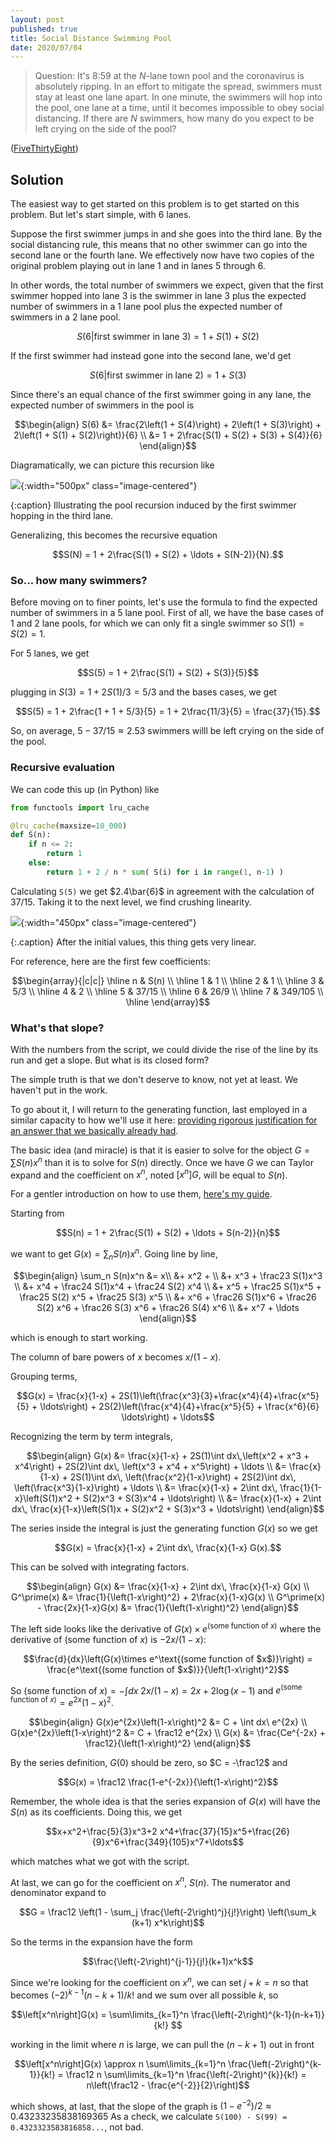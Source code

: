 ```yaml
---
layout: post
published: true
title: Social Distance Swimming Pool
date: 2020/07/04
---
```


>Question: It's 8:59 at the $N$-lane town pool and the coronavirus is absolutely ripping. In an effort to mitigate the spread, swimmers must stay at least one lane apart. In one minute, the swimmers will hop into the pool, one lane at a time, until it becomes impossible to obey social distancing. If there are $N$ swimmers, how many do you expect to be left crying on the side of the pool?

<!--more-->

([FiveThirtyEight](https://fivethirtyeight.com/features/can-you-stay-in-your-lane/))

## Solution

The easiest way to get started on this problem is to get started on this problem. But let's start simple, with $6$ lanes.

Suppose the first swimmer jumps in and she goes into the third lane. By the social distancing rule, this means that no other swimmer can go into the second lane or the fourth lane. We effectively now have two copies of the original problem playing out in lane $1$ and in lanes $5$ through $6$.

In other words, the total number of swimmers we expect, given that the first swimmer hopped into lane $3$ is the swimmer in lane $3$ plus the expected number of swimmers in a $1$ lane pool plus the expected number of swimmers in a $2$ lane pool.

$$S(6 | \text{first swimmer in lane 3}) = 1 + S(1) + S(2)$$

If the first swimmer had instead gone into the second lane, we'd get 

$$S(6 | \text{first swimmer in lane 2}) = 1 + S(3)$$

Since there's an equal chance of the first swimmer going in any lane, the expected number of swimmers in the pool is

$$\begin{align}
S(6) &= \frac{2\left(1 + S(4)\right) + 2\left(1 + S(3)\right) + 2\left(1 + S(1) + S(2)\right)}{6} \\
     &= 1 + 2\frac{S(1) + S(2) + S(3) + S(4)}{6}
\end{align}$$

Diagramatically, we can picture this recursion like

![](/img/2020-07-06-social-distance-pool-animation.gif){:width="500px" class="image-centered"}

{:caption}
Illustrating the pool recursion induced by the first swimmer hopping in the third lane.

Generalizing, this becomes the recursive equation

$$S(N) = 1 + 2\frac{S(1) + S(2) + \ldots + S(N-2)}{N}.$$

### So... how many swimmers?

Before moving on to finer points, let's use the formula to find the expected number of swimmers in a $5$ lane pool. First of all, we have the base cases of $1$ and $2$ lane pools, for which we can only fit a single swimmer so $S(1) = S(2) = 1.$ 

For $5$ lanes, we get

$$S(5) = 1 + 2\frac{S(1) + S(2) + S(3)}{5}$$

plugging in $S(3) = 1 + 2S(1)/3 = 5/3$ and the bases cases, we get

$$S(5) = 1 + 2\frac{1 + 1 + 5/3}{5} = 1 + 2\frac{11/3}{5} = \frac{37}{15}.$$

So, on average, $5 - 37/15 \approx 2.53$ swimmers willl be left crying on the side of the pool.

### Recursive evaluation

We can code this up (in Python) like

```python
from functools import lru_cache

@lru_cache(maxsize=10_000)
def S(n):
    if n <= 2:
        return 1
    else:
        return 1 + 2 / n * sum( S(i) for i in range(1, n-1) )
```

<!-- This works but, since it's a recursive function, it's much faster if we remember earlier evaluations:

```python
from collections import defaultdict
memo = defaultdict(lambda: False)

def S(n):
    if n == 0:
        return 0
    elif n == 1 or n == 2:
        return 1
    else:
        return (1 + 1/n * (2 * sum(memoized_S(i) for i in range(n-1))))
        
def memoized_S(n):
    if memo[n]:
        return memo[n]
    else:
        memo[n] = S(n)
    return S(n)
```
-->

Calculating `S(5)` we get $2.4\bar{6}$ in agreement with the calculation of $37/15$. Taking it to the next level, we find crushing linearity.

![](/img/2020-07-03-social-distancing-pool.png){:width="450px" class="image-centered"}

{:.caption}
After the initial values, this thing gets very linear.

For reference, here are the first few coefficients:

$$\begin{array}{|c|c|} \hline
n & S(n) \\ \hline
1 & 1 \\ \hline
2 & 1 \\ \hline
3 & 5/3 \\ \hline
4 & 2 \\ \hline
5 & 37/15 \\ \hline
6 & 26/9 \\ \hline 
7 & 349/105 \\ \hline
\end{array}$$

### What's that slope?

With the numbers from the script, we could divide the rise of the line by its run and get a slope. But what is its closed form?

The simple truth is that we don't deserve to know, not yet at least. We haven't put in the work.

To go about it, I will return to the generating function, last employed in a similar capacity to how we'll use it here: [providing rigorous justification for an answer that we basically already had](https://joshmaxsilverman.github.io/2020-04-11-spam-attack/).

The basic idea (and miracle) is that it is easier to solve for the object $G = \sum S(n)x^n$ than it is to solve for $S(n)$ directly. Once we have $G$ we can Taylor expand and the coefficient on $x^n$, noted $\left[x^n\right]G,$ will be equal to $S(n).$

For a gentler introduction on how to use them, [here's my guide](/img/generating-dice.pdf).

Starting from

$$S(n) = 1 + 2\frac{S(1) + S(2) + \ldots + S(n-2)}{n}$$

we want to get $G(x) = \sum_n S(n)x^n.$ Going line by line,

$$\begin{align}
\sum_n S(n)x^n &= x\\
&+ x^2 + \\
&+ x^3 + \frac23 S(1)x^3  \\
&+ x^4 + \frac24 S(1)x^4 + \frac24 S(2) x^4  \\
&+ x^5 + \frac25 S(1)x^5 + \frac25 S(2) x^5 + \frac25 S(3) x^5  \\
&+ x^6 + \frac26 S(1)x^6 + \frac26 S(2) x^6 + \frac26 S(3) x^6 + \frac26 S(4) x^6  \\
&+ x^7 + \ldots
\end{align}$$

which is enough to start working.

The column of bare powers of $x$ becomes $x/(1-x).$ 

Grouping terms,

$$G(x) = \frac{x}{1-x} + 2S(1)\left(\frac{x^3}{3}+\frac{x^4}{4}+\frac{x^5}{5} + \ldots\right) + 2S(2)\left(\frac{x^4}{4}+\frac{x^5}{5} + \frac{x^6}{6} \ldots\right) + \ldots$$

Recognizing the term by term integrals,

$$\begin{align}
G(x) &= \frac{x}{1-x} + 2S(1)\int dx\,\left(x^2 + x^3 + x^4\right) + 2S(2)\int dx\, \left(x^3 + x^4 + x^5\right) + \ldots \\
     &= \frac{x}{1-x} + 2S(1)\int dx\, \left(\frac{x^2}{1-x}\right) + 2S(2)\int dx\, \left(\frac{x^3}{1-x}\right) + \ldots \\
     &= \frac{x}{1-x} + 2\int dx\, \frac{1}{1-x}\left(S(1)x^2 + S(2)x^3 + S(3)x^4 + \ldots\right) \\
     &= \frac{x}{1-x} + 2\int dx\, \frac{x}{1-x}\left(S(1)x + S(2)x^2 + S(3)x^3 + \ldots\right)
\end{align}$$

The series inside the integral is just the generating function $G(x)$ so we get

$$G(x) = \frac{x}{1-x} + 2\int dx\, \frac{x}{1-x} G(x).$$

This can be solved with integrating factors.

$$\begin{align}
G(x) &= \frac{x}{1-x} + 2\int dx\, \frac{x}{1-x} G(x) \\
G^\prime(x) &= \frac{1}{\left(1-x\right)^2} + 2\frac{x}{1-x}G(x) \\
G^\prime(x) - \frac{2x}{1-x}G(x) &= \frac{1}{\left(1-x\right)^2} 
\end{align}$$

The left side looks like the derivative of $G(x)\times e^\text{(some function of $x$)}$ where the derivative of $\text{(some function of $x$)}$ is $-2x/(1-x)$:

$$\frac{d}{dx}\left(G(x)\times e^\text{(some function of $x$)}\right) = \frac{e^\text{(some function of $x$)}}{\left(1-x\right)^2}$$

So $\text{(some function of $x$)} = -\int dx\ 2x/(1-x) = 2x + 2\log(x-1)$ and $e^\text{(some function of $x$)} = e^{2x}\left(1-x\right)^2$.

$$\begin{align}
G(x)e^{2x}\left(1-x\right)^2 &= C + \int dx\ e^{2x} \\
G(x)e^{2x}\left(1-x\right)^2 &= C + \frac12 e^{2x} \\
G(x) &= \frac{Ce^{-2x} + \frac12}{\left(1-x\right)^2}
\end{align}$$

By the series definition, $G(0)$ should be zero, so $C = -\frac12$ and

$$G(x) = \frac12 \frac{1-e^{-2x}}{\left(1-x\right)^2}$$

Remember, the whole idea is that the series expansion of $G(x)$ will have the $S(n)$ as its coefficients. Doing this, we get

$$x+x^2+\frac{5}{3}x^3+2 x^4+\frac{37}{15}x^5+\frac{26}{9}x^6+\frac{349}{105}x^7+\ldots$$

which matches what we got with the script.

At last, we can go for the coefficient on $x^n$, $S(n).$ The numerator and denominator expand to 

$$G = \frac12 \left(1 - \sum_j \frac{\left(-2\right)^j}{j!}\right) \left(\sum_k (k+1) x^k\right)$$

So the terms in the expansion have the form 

$$\frac{\left(-2\right)^{j-1}}{j!}(k+1)x^k$$

Since we're looking for the coefficient on $x^n,$ we can set $j + k = n$ so that becomes $\left(-2\right)^{k-1}(n-k+1)/k!$ and we sum over all possible $k$, so

$$\left[x^n\right]G(x) = \sum\limits_{k=1}^n \frac{\left(-2\right)^{k-1}(n-k+1)}{k!} $$

working in the limit where $n$ is large, we can pull the $(n-k+1)$ out in front

$$\left[x^n\right]G(x) \approx n \sum\limits_{k=1}^n \frac{\left(-2\right)^{k-1}}{k!} = \frac12 n \sum\limits_{k=1}^n \frac{\left(-2\right)^{k}}{k!} = n\left(\frac12 - \frac{e^{-2}}{2}\right)$$

which shows, at last, that the slope of the graph is $\left(1-e^{-2}\right)/2 \approx 0.43233235838169365$ As a check, we calculate `S(100) - S(99) = 0.4323323583816858...`, not bad.
